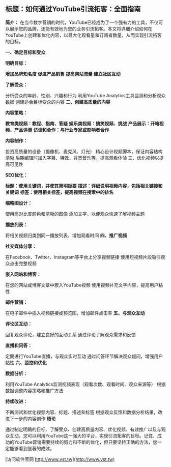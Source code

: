 ## **标题：如何通过YouTube引流拓客：全面指南**

**简介：**
在当今数字营销的时代，YouTube已经成为了一个强有力的工具，不仅可以展示您的品牌，还能有效地为您的业务引流拓客。本文将详细介绍如何在YouTube上创建和优化内容，以最大化观看量和订阅者数量，从而实现引流拓客的目标。

**一、确定目标和受众**

**明确目标：**

**增加品牌知名度**
**促进产品销售**
**提高网站流量**
**建立社区互动**

**了解受众：**

分析受众的年龄、性别、兴趣和行为
利用YouTube Analytics工具监测和分析观众数据
创建适合目标受众的内容
**二、创建高质量的内容**

**内容策略：**

**教育类视频：教程、指南、答疑**
**娱乐类视频：搞笑视频、挑战**
**产品展示：开箱视频、产品评测**
**访谈和合作：与行业专家或影响者合作**

**内容制作：**

投资高质量的设备（摄像机、麦克风、灯光）
精心设计视频脚本，保证内容结构清晰
后期编辑时加入字幕、特效、背景音乐等，提高观看体验
三、优化视频以提高可见性

**SEO优化：**

**标题：使用关键词，并使其简明扼要**
**描述：详细说明视频内容，包括相关链接和关键词**
**标签：使用相关标签，提高视频在搜索中的排名**

**缩略图设计：**

使用高对比度颜色和清晰的图像
添加文字，以便观众快速了解视频主题

**播放列表：**

将相关视频归类到同一播放列表，增加观看时间
**四、推广视频**

**社交媒体分享：**

在Facebook、Twitter、Instagram等平台上分享视频链接
使用短视频片段吸引观众点击完整视频

**嵌入网站和博客：**

在您的网站或博客文章中嵌入YouTube视频
使用视频补充文字内容，提高用户粘性

**邮件营销：**

在电子邮件中插入视频链接或预览图，增加邮件点击率
**五、与观众互动**

**评论区互动：**

回复观众评论，建立良好的互动关系
通过评论了解观众需求和反馈

**直播和问答：**

定期进行YouTube直播，与观众实时互动
通过问答环节解决观众疑问，增强用户黏性
**六、监控和优化**

**数据分析：**

利用YouTube Analytics监测视频表现（观看次数、观看时间、观众来源等）
根据数据调整内容策略和推广方法

**持续改进：**

不断测试和优化视频内容、标题、描述和标签
根据观众反馈和数据分析结果，改进下一步的内容创作
**结论**

通过制定明确的目标、了解受众、创建高质量内容、优化视频、有效推广以及与观众互动，您可以利用YouTube这一强大的平台，实现引流拓客的目标。记住，成功的YouTube营销需要持续的努力和不断的优化，但只要坚持正确的方法，您一定能够看到显著的成效。


[访问软件官网 http://www.vst.tw](http://www.vst.tw)

